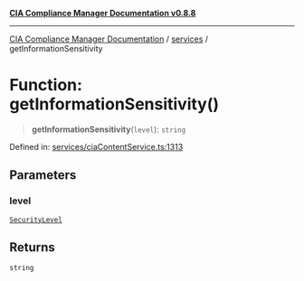 [**CIA Compliance Manager Documentation v0.8.8**](../../README.md)

***

[CIA Compliance Manager Documentation](../../modules.md) / [services](../README.md) / getInformationSensitivity

# Function: getInformationSensitivity()

> **getInformationSensitivity**(`level`): `string`

Defined in: [services/ciaContentService.ts:1313](https://github.com/Hack23/cia-compliance-manager/blob/67855c73d041b21b5f90a46884e0e48cd0961cda/src/services/ciaContentService.ts#L1313)

## Parameters

### level

[`SecurityLevel`](../../index/type-aliases/SecurityLevel.md)

## Returns

`string`

